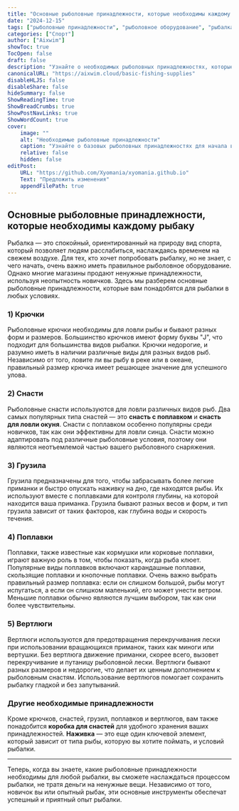```yaml
---
title: "Основные рыболовные принадлежности, которые необходимы каждому рыбаку"
date: "2024-12-15"
tags: ["рыболовные принадлежности", "рыболовное оборудование", "рыбалка для начинающих", "необходимые рыболовные инструменты"]
categories: ["Спорт"]
author: ["Aixwim"]
showToc: true
TocOpen: false
draft: false
description: "Узнайте о необходимых рыболовных принадлежностях, которые вам понадобятся для успешной рыбалки, от крючков до снастей и всего, что между ними."
canonicalURL: "https://aixwim.cloud/basic-fishing-supplies"
disableHLJS: false
disableShare: false
hideSummary: false
ShowReadingTime: true
ShowBreadCrumbs: true
ShowPostNavLinks: true
ShowWordCount: true
cover:
    image: ""
    alt: "Необходимые рыболовные принадлежности"
    caption: "Узнайте о базовых рыболовных принадлежностях для начала вашего рыболовного приключения."
    relative: false
    hidden: false
editPost:
    URL: "https://github.com/Xyomania/xyomania.github.io"
    Text: "Предложить изменения"
    appendFilePath: true
---
```


## Основные рыболовные принадлежности, которые необходимы каждому рыбаку

Рыбалка — это спокойный, ориентированный на природу вид спорта, который позволяет людям расслабиться, наслаждаясь временем на свежем воздухе. Для тех, кто хочет попробовать рыбалку, но не знает, с чего начать, очень важно иметь правильное рыболовное оборудование. Однако многие магазины продают ненужные принадлежности, используя неопытность новичков. Здесь мы разберем основные рыболовные принадлежности, которые вам понадобятся для рыбалки в любых условиях.

### **1) Крючки**

Рыболовные крючки необходимы для ловли рыбы и бывают разных форм и размеров. Большинство крючков имеют форму буквы "J", что подходит для большинства видов рыбалки. Крючки недорогие, и разумно иметь в наличии различные виды для разных видов рыб. Независимо от того, ловите ли вы рыбу в реке или в океане, правильный размер крючка имеет решающее значение для успешного улова.

### **2) Снасти**

Рыболовные снасти используются для ловли различных видов рыб. Два самых популярных типа снастей — это **снасть с поплавком** и **снасть для ловли окуня**. Снасти с поплавком особенно популярны среди новичков, так как они эффективны для ловли синца. Снасти можно адаптировать под различные рыболовные условия, поэтому они являются неотъемлемой частью вашего рыболовного снаряжения.

### **3) Грузила**

Грузила предназначены для того, чтобы забрасывать более легкие приманки и быстро опускать наживку на дно, где находятся рыбы. Их используют вместе с поплавками для контроля глубины, на которой находится ваша приманка. Грузила бывают разных весов и форм, и тип грузила зависит от таких факторов, как глубина воды и скорость течения.

### **4) Поплавки**

Поплавки, также известные как кормушки или корковые поплавки, играют важную роль в том, чтобы показать, когда рыба клюет. Популярные виды поплавков включают карандашные поплавки, скользящие поплавки и кнопочные поплавки. Очень важно выбрать правильный размер поплавка: если он слишком большой, рыбы могут испугаться, а если он слишком маленький, его может унести ветром. Меньшие поплавки обычно являются лучшим выбором, так как они более чувствительны.

### **5) Вертлюги**

Вертлюги используются для предотвращения перекручивания лески при использовании вращающихся приманок, таких как миноги или вертушки. Без вертлюга движение приманки, скорее всего, вызовет перекручивание и путаницу рыболовной лески. Вертлюги бывают разных размеров и недорогие, что делает их ценным дополнением к рыболовным снастям. Использование вертлюгов помогает сохранить рыбалку гладкой и без запутываний.

### **Другие необходимые принадлежности**

Кроме крючков, снастей, грузил, поплавков и вертлюгов, вам также понадобится **коробка для снастей** для удобного хранения ваших принадлежностей. **Наживка** — это еще один ключевой элемент, который зависит от типа рыбы, которую вы хотите поймать, и условий рыбалки.

---

Теперь, когда вы знаете, какие рыболовные принадлежности необходимы для любой рыбалки, вы сможете наслаждаться процессом рыбалки, не тратя деньги на ненужные вещи. Независимо от того, новичок вы или опытный рыбак, эти основные инструменты обеспечат успешный и приятный опыт рыбалки.
